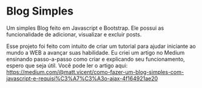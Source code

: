 # Blog Simples

Um simples Blog feito em Javascript e Bootstrap.
Ele possui as funcionalidade de adicionar, visualizar e excluir posts.

Esse projeto foi feito com intuito de criar um tutorial para ajudar iniciante ao mundo a WEB a avançar suas habilidade.
Eu criei um artigo no Medium ensinando passo-a-passo como criar e explicando seu funcionamento, espero que seja útil. Você pode ler o artigo aqui: https://medium.com/@matt.vicent/como-fazer-um-blog-simples-com-javascript-e-requisi%C3%A7%C3%A3o-ajax-4f164921ae20
